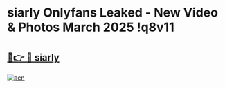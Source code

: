# siarly Onlyfans Leaked - New Video & Photos March 2025 !q8v11

# <h2><a href="https://ztyeh5.iuczelnia.edu.pl?title=siarly&ref=q8v11">🔗👉 🔴 siarly</a></h2>

[![acn](https://github.com/user-attachments/assets/0f9c940e-d8b0-45ae-aac7-cd30a18b3e1c)](https://ztyeh5.iuczelnia.edu.pl?title=siarly&ref=q8v11)

